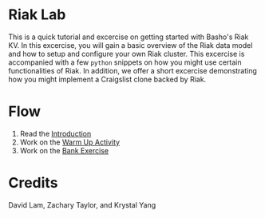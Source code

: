 # Riak Lab
This is a quick tutorial and excercise on getting started with Basho's
Riak KV. In this excercise, you will gain a basic overview of the Riak
data model and how to setup and configure your own Riak cluster. This
excercise is accompanied with a few `python` snippets on how you might
use certain functionalities of Riak. In addition, we offer a short
excercise demonstrating how you might implement a Craigslist clone
backed by Riak.

# Flow
1. Read the [Introduction](https://github.com/course-book/riak-lab/blob/master/Introduction.md)
2. Work on the [Warm Up Activity](https://github.com/course-book/riak-lab/blob/master/WarmUpActivity.md)
3. Work on the [Bank Exercise](https://github.com/course-book/riak-lab/blob/master/BankingExcercise.md)

# Credits
David Lam, Zachary Taylor, and Krystal Yang
